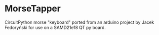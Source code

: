 # MorseTapper
CircuitPython morse "keyboard" ported from an arduino project by Jacek Fedoryński for use on a SAMD21e18 QT py board. 
